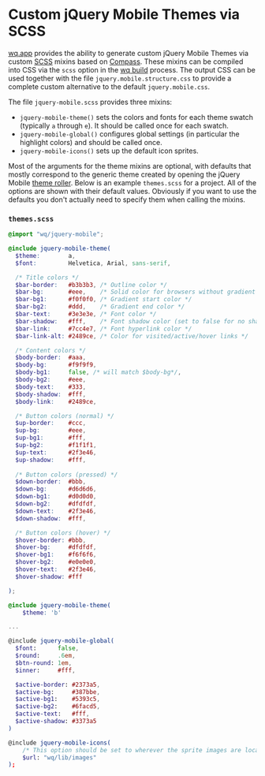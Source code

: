 Custom jQuery Mobile Themes via SCSS
====================================

[wq.app] provides the ability to generate custom jQuery Mobile Themes via custom [SCSS] mixins based on [Compass].
These mixins can be compiled into CSS via the `scss` option in the [wq build] process.
The output CSS can be used together with the file `jquery.mobile.structure.css` to provide a complete custom alternative to the default `jquery.mobile.css`.

The file `jquery-mobile.scss` provides three mixins:

  - `jquery-mobile-theme()` sets the colors and fonts for each theme swatch (typically `a` through `e`).
     It should be called once for each swatch.
  - `jquery-mobile-global()` configures global settings (in particular the highlight colors) and should be called once.
  - `jquery-mobile-icons()` sets up the default icon sprites.

Most of the arguments for the theme mixins are optional,
with defaults that mostly correspond to the generic theme created by opening the jQuery Mobile [theme roller].
Below is an example `themes.scss` for a project.
All of the options are shown with their default values.
Obviously if you want to use the defaults you don't actually need to specify them when calling the mixins.

### `themes.scss`

```scss
@import "wq/jquery-mobile";

@include jquery-mobile-theme(
  $theme:        a,
  $font:         Helvetica, Arial, sans-serif,  

  /* Title colors */
  $bar-border:   #b3b3b3, /* Outline color */
  $bar-bg:       #eee,    /* Solid color for browsers without gradient support */
  $bar-bg1:      #f0f0f0, /* Gradient start color */
  $bar-bg2:      #ddd,    /* Gradient end color */
  $bar-text:     #3e3e3e, /* Font color */
  $bar-shadow:   #fff,    /* Font shadow color (set to false for no shadow) */
  $bar-link:     #7cc4e7, /* Font hyperlink color */
  $bar-link-alt: #2489ce, /* Color for visited/active/hover links */

  /* Content colors */
  $body-border:  #aaa,
  $body-bg:      #f9f9f9,
  $body-bg1:     false, /* will match $body-bg*/,
  $body-bg2:     #eee,
  $body-text:    #333,
  $body-shadow:  #fff,
  $body-link:    #2489ce,

  /* Button colors (normal) */
  $up-border:    #ccc,
  $up-bg:        #eee,
  $up-bg1:       #fff,
  $up-bg2:       #f1f1f1,
  $up-text:      #2f3e46,
  $up-shadow:    #fff,
  
  /* Button colors (pressed) */
  $down-border:  #bbb,
  $down-bg:      #d6d6d6,
  $down-bg1:     #d0d0d0,
  $down-bg2:     #dfdfdf,
  $down-text:    #2f3e46,
  $down-shadow:  #fff,

  /* Button colors (hover) */
  $hover-border: #bbb,
  $hover-bg:     #dfdfdf,
  $hover-bg1:    #f6f6f6,
  $hover-bg2:    #e0e0e0,
  $hover-text:   #2f3e46,
  $hover-shadow: #fff

);

@include jquery-mobile-theme(
    $theme: 'b'

...

@include jquery-mobile-global(
  $font:      false,
  $round:     .6em,
  $btn-round: 1em,
  $inner:     #fff,

  $active-border: #2373a5,
  $active-bg:     #387bbe,
  $active-bg1:    #5393c5,
  $active-bg2:    #6facd5,
  $active-text:   #fff,
  $active-shadow: #3373a5
)

@include jquery-mobile-icons(
    /* This option should be set to wherever the sprite images are located in your project. */
    $url: "wq/lib/images" 
);

```

[wq.app]: http://wq.io/wq.app
[scss]: http://wq.io/docs/scss
[Compass]: http://compass-style.org/
[theme roller]: http://jquerymobile.com/themeroller/
[wq build]: http://wq.io/docs/build
